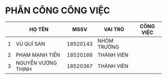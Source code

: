 # PHÂN CÔNG CÔNG VIỆC

|   | HỌ TÊN             | MSSV     | VAI TRÒ     | CÔNG VIỆC |
|---|--------------------|----------|-------------|-----------|
| 1 | VŨ QUÍ SAN         | 18520143 | NHÓM TRƯỞNG |           |
| 2 | PHẠM MẠNH TIẾN     | 18520166 | THÀNH VIÊN  |          |
| 3 | NGUYỄN VƯƠNG THỊNH | 18520367 | THÀNH VIÊN  |          |
